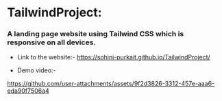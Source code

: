 # TailwindProject:
### A landing page website using Tailwind CSS which is responsive on all devices.
* Link to the website:-
https://sohini-purkait.github.io/TailwindProject/

* Demo video:-

https://github.com/user-attachments/assets/9f2d3826-3312-457e-aaa6-eda90f7506a4
